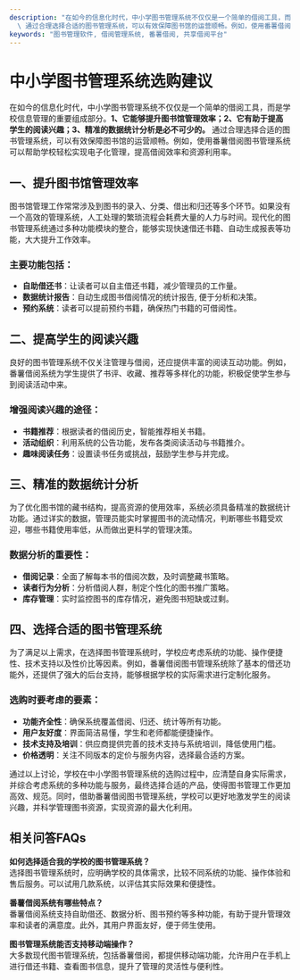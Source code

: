 ```yaml
---
description: "在如今的信息化时代，中小学图书管理系统不仅仅是一个简单的借阅工具，而是学校信息管理的重要组成部分。**1、它能够提升图书馆管理效率；2、它有助于提高学生的阅读兴趣；3、精准的数据统计分析是必不可少的。**\
  \ 通过合理选择合适的图书管理系统，可以有效保障图书馆的运营顺畅。例如，使用番薯借阅图书管理系统可以帮助学校轻松实现电子化管理，提高借阅效率和资源利用率。"
keywords: "图书管理软件, 借阅管理系统, 番薯借阅, 共享借阅平台"
---
```

# 中小学图书管理系统选购建议

在如今的信息化时代，中小学图书管理系统不仅仅是一个简单的借阅工具，而是学校信息管理的重要组成部分。**1、它能够提升图书馆管理效率；2、它有助于提高学生的阅读兴趣；3、精准的数据统计分析是必不可少的。** 通过合理选择合适的图书管理系统，可以有效保障图书馆的运营顺畅。例如，使用番薯借阅图书管理系统可以帮助学校轻松实现电子化管理，提高借阅效率和资源利用率。

## **一、提升图书馆管理效率**

图书馆管理工作常常涉及到图书的录入、分类、借出和归还等多个环节。如果没有一个高效的管理系统，人工处理的繁琐流程会耗费大量的人力与时间。现代化的图书管理系统通过多种功能模块的整合，能够实现快速借还书籍、自动生成报表等功能，大大提升工作效率。

### 主要功能包括：
- **自助借还书**：让读者可以自主借还书籍，减少管理员的工作量。
- **数据统计报告**：自动生成图书借阅情况的统计报告, 便于分析和决策。
- **预约系统**：读者可以提前预约书籍，确保热门书籍的可借阅性。

## **二、提高学生的阅读兴趣**

良好的图书管理系统不仅关注管理与借阅，还应提供丰富的阅读互动功能。例如，番薯借阅系统为学生提供了书评、收藏、推荐等多样化的功能，积极促使学生参与到阅读活动中来。

### 增强阅读兴趣的途径：
- **书籍推荐**：根据读者的借阅历史，智能推荐相关书籍。
- **活动组织**：利用系统的公告功能，发布各类阅读活动与书籍推介。
- **趣味阅读任务**：设置读书任务或挑战，鼓励学生参与并完成。

## **三、精准的数据统计分析**

为了优化图书馆的藏书结构，提高资源的使用效率，系统必须具备精准的数据统计功能。通过详实的数据，管理员能实时掌握图书的流动情况，判断哪些书籍受欢迎，哪些书籍使用率低，从而做出更科学的管理决策。

### 数据分析的重要性：
- **借阅记录**：全面了解每本书的借阅次数，及时调整藏书策略。
- **读者行为分析**：分析借阅人群，制定个性化的图书推广策略。
- **库存管理**：实时监控图书的库存情况，避免图书短缺或过剩。

## **四、选择合适的图书管理系统**

为了满足以上需求，在选择图书管理系统时，学校应考虑系统的功能、操作便捷性、技术支持以及性价比等因素。例如，番薯借阅图书管理系统除了基本的借还功能外，还提供了强大的后台支持，能够根据学校的实际需求进行定制化服务。

### 选购时要考虑的要素：
- **功能齐全性**：确保系统覆盖借阅、归还、统计等所有功能。
- **用户友好度**：界面简洁易懂，学生和老师都能便捷操作。
- **技术支持及培训**：供应商提供完善的技术支持与系统培训，降低使用门槛。
- **价格透明**：关注不同版本的定价与服务内容，选择最合适的方案。

通过以上讨论，学校在中小学图书管理系统的选购过程中，应清楚自身实际需求，并综合考虑系统的多种功能与服务，最终选择合适的产品，使得图书管理工作更加高效、规范。同时，借助番薯借阅图书管理系统，学校可以更好地激发学生的阅读兴趣，并科学管理图书资源，实现资源的最大化利用。

## 相关问答FAQs

**如何选择适合我的学校的图书管理系统？**  
选择图书管理系统时，应明确学校的具体需求，比较不同系统的功能、操作体验和售后服务。可以试用几款系统，以评估其实际效果和便捷性。

**番薯借阅系统有哪些特点？**  
番薯借阅系统支持自助借还、数据分析、图书预约等多种功能，有助于提升管理效率和读者的满意度。此外，其用户界面友好，便于师生使用。

**图书管理系统能否支持移动端操作？**  
大多数现代图书管理系统，包括番薯借阅，都提供移动端功能，允许用户在手机上进行借还书籍、查看图书信息，提升了管理的灵活性与便利性。
